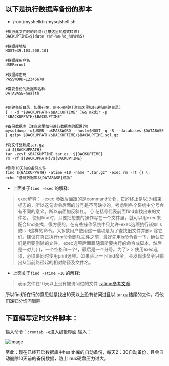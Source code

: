 ## 以下是执行数据库备份的脚本
- /root/myshelldir/mysqlshell.sh
```shell
#执行此文件时的时间(注意这里的格式转换)
BACKUPTIME=$(date +%Y-%m-%d_%H%M%S)

#数据库地址
HOST=39.103.200.101

#数据库用户名
USER=root

#数据库密码
PASSWORD=12345678

#需要备份的数据库名称
DATABASE=health


#创建备份目录，如果存在，则不用创建(注意这里如何递归创建目录)
[ ! -d "$BACKUPPATH/$BACKUPTIME" ]&& mkdir -p "$BACKUPPATH/$BACKUPTIME"

#备份数据库（注意这里如何进行数据库的配置的）
mysqldump -u$USER -p$PASSWORD --host=$HOST -q -R --databases $DATABASE | gzip> $BACKUPPATH/$BACKUPTIME/$BACKUPTIME.sql.gz

#将文件处理成tar.gz
cd ${BACKUPPATH}
tar -zcvf $BACKUPTIME.tar.gz  ${BACKUPTIME}
rm -rf ${BACKUPPATH}/${BACKUPTIME}

#删除10天前的备份文件
find ${BACKUPPATH} -atime +10 -name ".tar.gz" -exec rm -rt {} \;
echo "备份数据库${DATABASE}成功"
```

- 上面关于`find -exec` 的解释:
> exec解释：
> -exec 参数后面跟的是command命令，它的终止是以;为结束标志的，所以这句命令后面的分号是不可缺少的，考虑到各个系统中分号会有不同的意义，所以前面加反斜杠。
> {} 花括号代表前面find查找出来的文件名。
> 使用find时，只要把想要的操作写在一个文件里，就可以用exec来配合find查找，很方便的。在有些操作系统中只允许-exec选项执行诸如l s或ls -l这样的命令。大多数用户使用这一选项是为了查找旧文件并删> 除它们。建议在真正执行rm命令删除文件之前，最好先用ls命令看一下，确认它们是所要删除的文件。 exec选项后面跟随着所要执行的命令或脚本，然后是一对儿{ }，一个空格和一个\，最后是一个分号。为了> > 使用exec选项，必须要同时使用print选项。如果验证一下find命令，会发现该命令只输出从当前路径起的相对路径及文件名。

- 上面关于`find -atime +10` 的解释:
> 表示文件在10天以上没有被访问过的文件
[-atime参考文章](https://blog.csdn.net/wodeqingtian1234/article/details/53975744?ops_request_misc=%257B%2522request%255Fid%2522%253A%2522164639461616780264023449%2522%252C%2522scm%2522%253A%252220140713.130102334.pc%255Fall.%2522%257D&request_id=164639461616780264023449&biz_id=0&utm_medium=distribute.pc_search_result.none-task-blog-2~all~first_rank_ecpm_v1~rank_v31_ecpm-1-53975744.pc_search_result_cache&utm_term=-atime&spm=1018.2226.3001.4187)

所以find所在行的意思就是找出10天以上没有访问过且以.tar.gz结尾的文件，将他们递归分询问删除

## 下面编写定时文件脚本：
输入命令：`crontab -e`进入编辑界面
输入：

![image](https://user-images.githubusercontent.com/85269099/156760096-5d91b32f-b2ec-457d-884d-190ff0323939.png)

至此：现在已经开启数据库中health库的自动备份，每天2：30自动备份，且会自动删除10天前的备份数据，防止linux硬盘压力过大。



